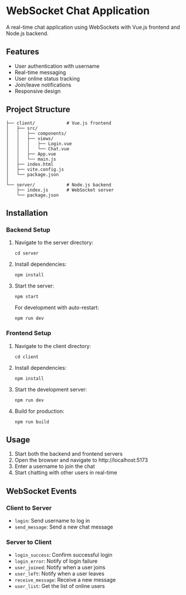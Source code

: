 # WebSocket Chat Application

A real-time chat application using WebSockets with Vue.js frontend and Node.js backend.

## Features

- User authentication with username
- Real-time messaging
- User online status tracking
- Join/leave notifications
- Responsive design

## Project Structure

```
├── client/            # Vue.js frontend
│   ├── src/
│   │   ├── components/
│   │   ├── views/     
│   │   │   ├── Login.vue
│   │   │   └── Chat.vue
│   │   ├── App.vue
│   │   └── main.js
│   ├── index.html
│   ├── vite.config.js
│   └── package.json
│
└── server/            # Node.js backend
    ├── index.js       # WebSocket server
    └── package.json
```

## Installation

### Backend Setup

1. Navigate to the server directory:
   ```
   cd server
   ```

2. Install dependencies:
   ```
   npm install
   ```

3. Start the server:
   ```
   npm start
   ```
   
   For development with auto-restart:
   ```
   npm run dev
   ```

### Frontend Setup

1. Navigate to the client directory:
   ```
   cd client
   ```

2. Install dependencies:
   ```
   npm install
   ```

3. Start the development server:
   ```
   npm run dev
   ```

4. Build for production:
   ```
   npm run build
   ```

## Usage

1. Start both the backend and frontend servers
2. Open the browser and navigate to http://localhost:5173
3. Enter a username to join the chat
4. Start chatting with other users in real-time

## WebSocket Events

### Client to Server
- `login`: Send username to log in
- `send_message`: Send a new chat message

### Server to Client
- `login_success`: Confirm successful login
- `login_error`: Notify of login failure
- `user_joined`: Notify when a user joins
- `user_left`: Notify when a user leaves
- `receive_message`: Receive a new message
- `user_list`: Get the list of online users 